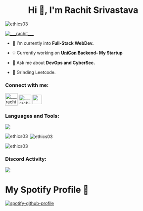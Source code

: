 

<h1 align="center">Hi 👋, I'm Rachit Srivastava</h1>



<p align="left"> <img src="https://komarev.com/ghpvc/?username=ethics03&label=Profile%20views&color=0e75b6&style=flat" alt="ethics03" /> </p>

<p align="left"> <a href="https://twitter.com/___rachit___" target="blank"><img src="https://img.shields.io/twitter/follow/___rachit___?logo=twitter&style=for-the-badge" alt="___rachit___" /></a> </p>

- 🌱 I’m currently into **Full-Stack WebDev.**
 
- 💡 Currently working on **[UniCon](https://github.com/Ethics03/UniCon) Backend- My Startup** 

- 💬 Ask me about **DevOps and CyberSec.**

- 🤖 Grinding Leetcode.




<h3 align="left">Connect with me:</h3>
<p align="left">
<a href="https://twitter.com/___rachit___" target="blank"><img align="center" src="https://img.icons8.com/?size=100&id=ClbD5JTFM7FA&format=png&color=000000" alt="___rachit___" height="40" width="40" /></a>
<a href="https://instagram.com/___rachit____" target="blank"><img align="center" src="https://raw.githubusercontent.com/rahuldkjain/github-profile-readme-generator/master/src/images/icons/Social/instagram.svg" alt="___rachit____" height="30" width="40" /></a>
<a href="https://www.linkedin.com/in/rachit-srivastava-3b764527a/" target="blank"><img align="center" src="https://cdn2.iconfinder.com/data/icons/social-media-2285/512/1_Linkedin_unofficial_colored_svg-512.png" height='30' width = '30' /></a>
</p>

<h3 align="left">Languages and Tools:</h3>
<p align="left"> 
<a href="https://skillicons.dev"><img src="https://skillicons.dev/icons?i=typescript,javascript,go,css,tailwind,react,nextjs,nestjs,nodejs,docker,prisma,postgres,mongodb,figma,cpp,java,neovim,html,bash,git" /></a>
</p>

<p><img align="left" src="https://github-readme-stats.vercel.app/api/top-langs?username=ethics03&show_icons=true&theme=radical&locale=en&layout=compact" alt="ethics03" /></p>

<p>&nbsp;<img align="center" src="https://github-readme-stats.vercel.app/api?username=ethics03&show_icons=true&theme=radical&locale=en" alt="ethics03" /></p>

<p><img align="center" src="https://github-readme-streak-stats.herokuapp.com/?user=ethics03&theme=radical" alt="ethics03" /></p>


<h3>Discord Activity: </h3>
<img align="center" src="https://lanyard-profile-readme.vercel.app/api/747712461448151154?bg=00000000">


# My Spotify Profile 🎵

[![spotify-github-profile](https://spotify-github-profile.kittinanx.com/api/view?uid=316j3nlkmu4xkzgrztpgahbk6nre&cover_image=true&theme=novatorem&show_offline=false&background_color=121212&interchange=false&bar_color=53b14f&bar_color_cover=false)](https://github.com/kittinan/spotify-github-profile)




